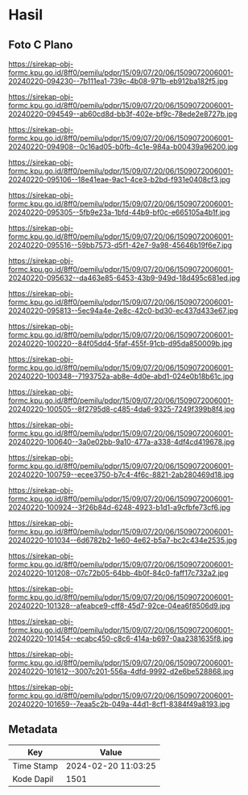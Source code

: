 # Hasil

## Foto C Plano

https://sirekap-obj-formc.kpu.go.id/8ff0/pemilu/pdpr/15/09/07/20/06/1509072006001-20240220-094230--7b111ea1-739c-4b08-971b-eb912ba182f5.jpg

https://sirekap-obj-formc.kpu.go.id/8ff0/pemilu/pdpr/15/09/07/20/06/1509072006001-20240220-094549--ab60cd8d-bb3f-402e-bf9c-78ede2e8727b.jpg

https://sirekap-obj-formc.kpu.go.id/8ff0/pemilu/pdpr/15/09/07/20/06/1509072006001-20240220-094908--0c16ad05-b0fb-4c1e-984a-b00439a96200.jpg

https://sirekap-obj-formc.kpu.go.id/8ff0/pemilu/pdpr/15/09/07/20/06/1509072006001-20240220-095106--18e41eae-9ac1-4ce3-b2bd-f931e0408cf3.jpg

https://sirekap-obj-formc.kpu.go.id/8ff0/pemilu/pdpr/15/09/07/20/06/1509072006001-20240220-095305--5fb9e23a-1bfd-44b9-bf0c-e665105a4b1f.jpg

https://sirekap-obj-formc.kpu.go.id/8ff0/pemilu/pdpr/15/09/07/20/06/1509072006001-20240220-095516--59bb7573-d5f1-42e7-9a98-45646b19f6e7.jpg

https://sirekap-obj-formc.kpu.go.id/8ff0/pemilu/pdpr/15/09/07/20/06/1509072006001-20240220-095632--da463e85-6453-43b9-949d-18d495c681ed.jpg

https://sirekap-obj-formc.kpu.go.id/8ff0/pemilu/pdpr/15/09/07/20/06/1509072006001-20240220-095813--5ec94a4e-2e8c-42c0-bd30-ec437d433e67.jpg

https://sirekap-obj-formc.kpu.go.id/8ff0/pemilu/pdpr/15/09/07/20/06/1509072006001-20240220-100220--84f05dd4-5faf-455f-91cb-d95da850009b.jpg

https://sirekap-obj-formc.kpu.go.id/8ff0/pemilu/pdpr/15/09/07/20/06/1509072006001-20240220-100348--7193752a-ab8e-4d0e-abd1-024e0b18b61c.jpg

https://sirekap-obj-formc.kpu.go.id/8ff0/pemilu/pdpr/15/09/07/20/06/1509072006001-20240220-100505--8f2795d8-c485-4da6-9325-7249f399b8f4.jpg

https://sirekap-obj-formc.kpu.go.id/8ff0/pemilu/pdpr/15/09/07/20/06/1509072006001-20240220-100640--3a0e02bb-9a10-477a-a338-4df4cd419678.jpg

https://sirekap-obj-formc.kpu.go.id/8ff0/pemilu/pdpr/15/09/07/20/06/1509072006001-20240220-100759--ecee3750-b7c4-4f6c-8821-2ab280469d18.jpg

https://sirekap-obj-formc.kpu.go.id/8ff0/pemilu/pdpr/15/09/07/20/06/1509072006001-20240220-100924--3f26b84d-6248-4923-b1d1-a9cfbfe73cf6.jpg

https://sirekap-obj-formc.kpu.go.id/8ff0/pemilu/pdpr/15/09/07/20/06/1509072006001-20240220-101034--6d6782b2-1e60-4e62-b5a7-bc2c434e2535.jpg

https://sirekap-obj-formc.kpu.go.id/8ff0/pemilu/pdpr/15/09/07/20/06/1509072006001-20240220-101208--07c72b05-64bb-4b0f-84c0-faff17c732a2.jpg

https://sirekap-obj-formc.kpu.go.id/8ff0/pemilu/pdpr/15/09/07/20/06/1509072006001-20240220-101328--afeabce9-cff8-45d7-92ce-04ea6f8506d9.jpg

https://sirekap-obj-formc.kpu.go.id/8ff0/pemilu/pdpr/15/09/07/20/06/1509072006001-20240220-101454--ecabc450-c8c6-414a-b697-0aa2381635f8.jpg

https://sirekap-obj-formc.kpu.go.id/8ff0/pemilu/pdpr/15/09/07/20/06/1509072006001-20240220-101612--3007c201-556a-4dfd-9992-d2e6be528868.jpg

https://sirekap-obj-formc.kpu.go.id/8ff0/pemilu/pdpr/15/09/07/20/06/1509072006001-20240220-101659--7eaa5c2b-049a-44d1-8cf1-8384f49a8193.jpg


## Metadata

| Key        | Value               |
| ---------- | ------------------- |
| Time Stamp | 2024-02-20 11:03:25 |
| Kode Dapil | 1501                |



